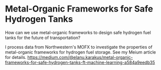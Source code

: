 # Metal-Organic Frameworks for Safe Hydrogen Tanks

How can we use metal-organic frameworks to design safe hydrogen fuel tanks for the future of transportation?

I process data from Northwestern's MOFX to investigate the properties of metal-organic frameworks for hydrogen fuel storage. See my Meium article for details.
https://medium.com/@elanu.karakus/metal-organic-frameworks-for-safe-hydrogen-tanks-ft-machine-learning-a584a9eedb35
